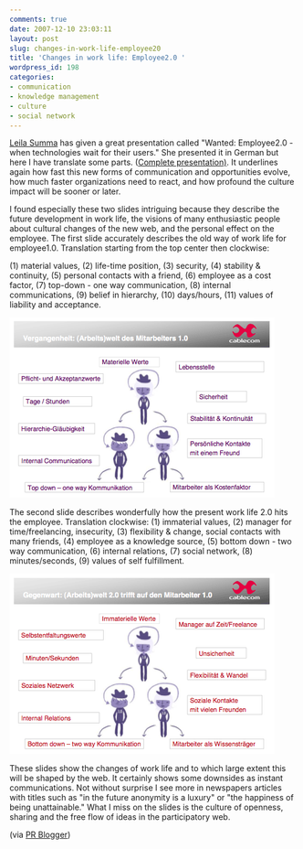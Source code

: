 ```yaml
---
comments: true
date: 2007-12-10 23:03:11
layout: post
slug: changes-in-work-life-employee20
title: 'Changes in work life: Employee2.0 '
wordpress_id: 198
categories:
- communication
- knowledge management
- culture
- social network
---
```


[Leila Summa](http://internal-relations.de/) has given a great presentation called "Wanted: Employee2.0 - when  technologies wait for their users." She presented it in German but here I have translate some parts. ([Complete presentation)](http://internal-relations.de/wp-content/uploads/2007/12/wanted_ma20_07122007_lsumma2.pdf). It underlines again how fast this new forms of communication and opportunities evolve, how much faster organizations need to react, and how profound the culture impact will be sooner or later.

I found especially these two slides intriguing because they describe the future development in work life, the visions of many enthusiastic people about cultural changes of the new web, and the personal effect on the employee. The first slide accurately describes the old way of work life for employee1.0. Translation starting from the top center then clockwise:

(1) material values, (2) life-time position, (3) security, (4) stability & continuity, (5) personal contacts with a friend, (6) employee as a cost factor, (7) top-down - one way communication, (8) internal communications, (9) belief in hierarchy, (10) days/hours,  (11) values of liability  and acceptance.

[![Mitarbeiter1.0](/images/mitarbeiter-10.gif)]()

The second slide describes wonderfully how the present work life 2.0 hits the employee. Translation clockwise: (1) immaterial values, (2) manager for time/freelancing, insecurity, (3) flexibility & change, social contacts with many friends, (4) employee as a knowledge source, (5) bottom down - two way communication, (6) internal relations, (7) social network, (8) minutes/seconds, (9) values of self fulfillment.

[![Mitarbeiter2.0](/images/mitarbeiter-20.gif)]()

These slides show the changes of work life and to which large extent this will be shaped by the web. It certainly shows some downsides as instant communications. Not without surprise I see more in newspapers articles with titles such as "in the future anonymity is a luxury" or "the happiness of being unattainable." What I miss on the slides is the culture of openness, sharing and the free flow of ideas in the participatory web.

(via [PR Blogger](http://klauseck.typepad.com/prblogger/2007/12/mitarbeiter20.html))
